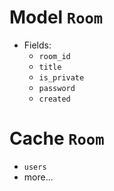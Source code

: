 # Model `Room`
  - Fields:
    - `room_id`
    - `title` 
    - `is_private`
    - `password`
    - `created`

# Cache `Room`
  - `users`
  - more...
